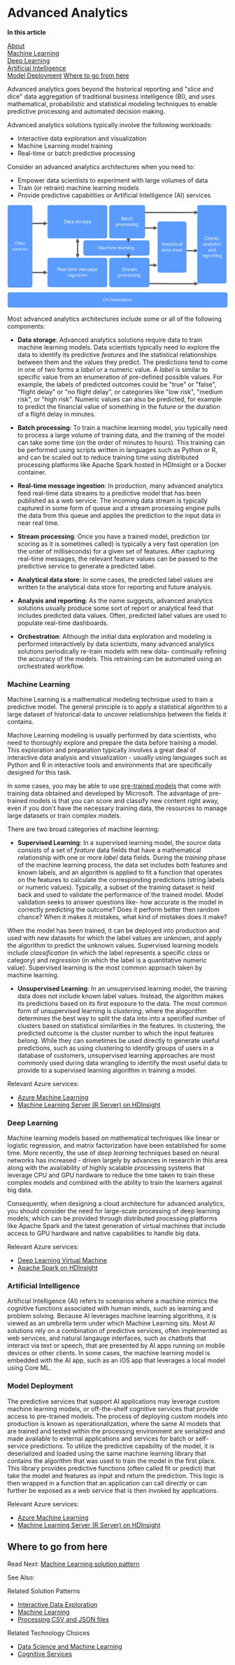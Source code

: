 # Advanced Analytics

**In this article**

[About]()  
[Machine Learning](#machinelearning)  
[Deep Learning](#deeplearning)  
[Artificial Intelligence](#ai)  
[Model Deployment](#operationalization) 
[Where to go from here](#wheretogo)  
  

<a name="about"></a>
Advanced analytics goes beyond the historical reporting and "slice and dice" data aggregation of traditional business intelligence (BI), and uses mathematical, probabilistic and statistical modeling techniques to enable predictive processing and automated decision making.

Advanced analytics solutions typically involve the following workloads:

* Interactive data exploration and visualization
* Machine Learning model training
* Real-time or batch predictive processing

Consider an advanced analytics architectures when you need to:

* Empower data scientists to experiment with large volumes of data
* Train (or retrain) machine learning models
* Provide predictive capabilities or Artificial Intelligence (AI) services

![Overall data pipeline with Machine Learning diagram](./images/data-pipeline-ml.png)

Most advanced analytics architectures include some or all of the following components:

* **Data storage**: Advanced analytics solutions require data to train machine learning models. Data scientists typically need to explore the data to identify its predictive *features* and the statistical relationships between them and the values they predict. The predictions tend to come in one of two forms a *label* or a numeric value. A *label* is similar to specific value from an enumeration of pre-defined possible values. For example, the labels of predicted outcomes could be "true" or "false", "flight delay" or "no flight delay", or categories like "low risk", "medium risk", or "high risk". Numeric values can also be predicted, for example to predict the financial value of something in the future or the duration of a flight delay in minutes. 

* **Batch processing**: To train a machine learning model, you typically need to process a large volume of training data, and the training of the model can take some time (on the order of minutes to hours). This training can be performed using scripts written in languages such as Python or R, and can be scaled out to reduce training time using distributed processing platforms like Apache Spark hosted in HDInsight or a Docker container.

* **Real-time message ingestion**: In production, many advanced analytics feed real-time data streams to a predictive model that has been published as a web service. The incoming data stream is typically captured in some form of queue and a stream processing engine pulls the data from this queue and applies the prediction to the input data in near real time.  

* **Stream processing**: Once you have a trained model, prediction (or scoring as it is sometimes called) is typically a very fast operation (on the order of milliseconds) for a given set of features.  After capturing real-time messages, the relevant feature values can be passed to the predictive service to generate a predicted label.

* **Analytical data store**: In some cases, the predicted label values are written to the analytical data store for reporting and future analysis.

* **Analysis and reporting**: As the name suggests, advanced analytics solutions usually produce some sort of report or analytical feed that includes predicted data values. Often, predicted label values are used to populate real-time dashboards.

* **Orchestration**: Although the initial data exploration and modeling is performed interactively by data scientists, many advanced analytics solutions periodically re-train models with new data- continually refining the accuracy of the models. This retraining can be automated using an orchestrated workflow.

### <a name="machinelearning"></a> Machine Learning
Machine Learning is a mathematical modeling technique used to train a predictive model. The general principle is to apply a statistical algorithm to a large dataset of historical data to uncover relationships between the fields it contains.

Machine Learning modeling is usually performed by data scientists, who need to thoroughly explore and prepare the data before training a model. This exploration and preparation typically involves a great deal of interactive data analysis and visualization - usually using languages such as Python and R in interactive tools and environments that are specifically designed for this task.

In some cases, you may be able to use [pre-trained models](https://docs.microsoft.com/machine-learning-server/install/microsoftml-install-pretrained-models) that come with training data obtained and developed by Microsoft. The advantage of pre-trained models is that you can score and classify new content right away, even if you don't have the necessary training data, the resources to manage large datasets or train complex models.

There are two broad categories of machine learning:

* **Supervised Learning**: In a supervised learning model, the source data consists of a set of *feature* data fields that have a mathematical relationship with one or more *label* data fields. During the *training* phase of the machine learning process, the data set includes both features and known labels, and an algorithm is applied to fit a function that operates on the features to calculate the corresponding predictions (string labels or numeric values). Typically, a subset of the training dataset is held back and used to validate the performance of the trained model. Model validation seeks to answer questions like- how accurate is the model in correctly predicting the outcome? Does it perform better then random chance? When it makes it mistakes, what kind of mistakes does it make? 

When the model has been trained, it can be deployed into production and used with new datasets for which the label values are unknown, and apply the algorithm to predict the unknown values. Supervised learning models include *classification* (in which the label represents a specific *class* or category) and *regression* (in which the label is a quantitative numeric value). Supervised learning is the most common approach taken by machine learning. 

* **Unsupervised Learning**: In an unsupervised learning model, the training data does not include known label values. Instead, the algorithm makes its predictions based on its first exposure to the data. The most common form of unsupervised learning is *clustering*, where the alogorithm determines the best way to split the data into into a specified number of clusters based on statistical similarities in the features. In clustering, the predicted outcome is the cluster number to which the input features belong. While they can sometimes be used directly to generate useful predictions, such as using clustering to identify groups of users in a database of customers, unsupervised learning approaches are most commonly used during data wrangling to identify the most useful data to provide to a supervised learning algorithm in training a model.  

Relevant Azure services:

- [Azure Machine Learning](https://docs.microsoft.com/azure/machine-learning/)
- [Machine Learning Server (R Server) on HDInsight](https://docs.microsoft.com/azure/hdinsight/r-server/r-server-overview)

### <a name="deeplearning"></a> Deep Learning

Machine learning models based on mathematical techniques like linear or logistic regression, and matrix factorization have been established for some time. More recently, the use of *deep learning* techniques based on neural networks has increased - driven largely by advances in research in this area along with the availability of highly scalable processing systems that leverage CPU and GPU hardware to reduce the time taken to train these complex models and combined with the ability to train the learners against big data.

Consequently, when designing a cloud architecture for advanced analytics, you should consider the need for large-scale processing of deep learning models; which can be provided through distributed processing platforms like Apache Spark and the latest generation of virtual machines that include access to GPU hardware and native capabilities to handle big data.

Relevant Azure services:

- [Deep Learning Virtual Machine](https://docs.microsoft.com/azure/machine-learning/data-science-virtual-machine/deep-learning-dsvm-overview)
- [Apache Spark on HDInsight](https://docs.microsoft.com/azure/hdinsight/spark/apache-spark-overview)

### <a name="ai"></a> Artificial Intelligence

Artificial Intelligence (AI) refers to scenarios where a machine mimics the cognitive functions associated with human minds, such as learning and problem solving. Because AI leverages machine learning algorithms, it is viewed as an umbrella term under which Machine Learning sits. Most AI solutions rely on a combination of predictive services, often implemented as web services, and natural langauge interfaces, such as chatbots that interact via text or speech, that are presented by AI apps running on mobile devices or other clients. In some cases, the machine learning model is embedded with the AI app, such as an iOS app that leverages a local model using Core ML.  

### <a name="operationalization"></a> Model Deployment
The predictive services that support AI applications may leverage custom machine learning models, or off-the-shelf cognitive services that provide access to pre-trained models. The process of deploying custom models into production is known as operationalization, where the same AI models that are trained and tested within the processing environment are serialized and made available to external applications and services for batch or self-service predictions. To utilize the predictive capability of the model, it is deserialized and loaded using the same machine learning library that contains the algorithm that was used to train the model in the first place. This library provides predictive functions (often called fit or predict) that take the model and features as input and return the prediction. This logic is then wrapped in a function that an application can call directly or can further be exposed as a web service that is then invoked by applications. 


Relevant Azure services:

- [Azure Machine Learning](https://docs.microsoft.com/azure/machine-learning/)
- [Machine Learning Server (R Server) on HDInsight](https://docs.microsoft.com/azure/hdinsight/r-server/r-server-overview)

## <a name="wheretogo"></a>Where to go from here

Read Next: [Machine Learning solution pattern](../solution-patterns/machine-learning.md)

See Also:

Related Solution Patterns
- [Interactive Data Exploration](../solution-patterns/interactive-data-exploration.md)
- [Machine Learning](../solution-patterns/machine-learning.md)
- [Processing CSV and JSON files](../solution-patterns/processing-csv-and-json-files.md)

Related Technology Choices
- [Data Science and Machine Learning](../technology-choices/data-science-and-machine-learning.md)
- [Cognitive Services](../technology-choices/cognitive-services.md)

